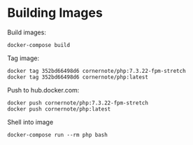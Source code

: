 # Building Images

Build images:

```
docker-compose build
```

Tag image:

```
docker tag 352bd66498d6 cornernote/php:7.3.22-fpm-stretch
docker tag 352bd66498d6 cornernote/php:latest
```

Push to hub.docker.com:

```
docker push cornernote/php:7.3.22-fpm-stretch
docker push cornernote/php:latest
```

Shell into image

```
docker-compose run --rm php bash
```
